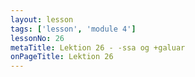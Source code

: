 ```yaml
---
layout: lesson
tags: ['lesson', 'module 4']
lessonNo: 26
metaTitle: Lektion 26 - -ssa og +galuar
onPageTitle: Lektion 26
---
```

